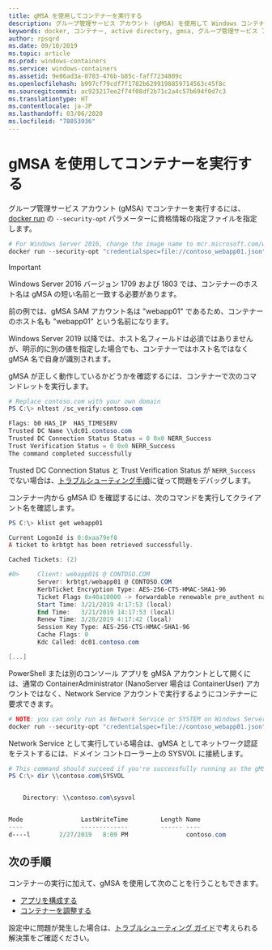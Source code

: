 ```yaml
---
title: gMSA を使用してコンテナーを実行する
description: グループ管理サービス アカウント (gMSA) を使用して Windows コンテナーを実行する方法。
keywords: docker, コンテナー, active directory, gmsa, グループ管理サービス アカウント, グループ管理サービス アカウント
author: rpsqrd
ms.date: 09/10/2019
ms.topic: article
ms.prod: windows-containers
ms.service: windows-containers
ms.assetid: 9e06ad3a-0783-476b-b85c-faff7234809c
ms.openlocfilehash: b997cf79cdf7f1782b6299198859714563c45f8c
ms.sourcegitcommit: ac923217ee2f74f08df2b71c2a4c57b694f0d7c3
ms.translationtype: HT
ms.contentlocale: ja-JP
ms.lasthandoff: 03/06/2020
ms.locfileid: "78853936"
---
```

# <a name="run-a-container-with-a-gmsa"></a>gMSA を使用してコンテナーを実行する

グループ管理サービス アカウント (gMSA) でコンテナーを実行するには、[docker run](https://docs.docker.com/engine/reference/run) の `--security-opt` パラメーターに資格情報の指定ファイルを指定します。

```powershell
# For Windows Server 2016, change the image name to mcr.microsoft.com/windows/servercore:ltsc2016
docker run --security-opt "credentialspec=file://contoso_webapp01.json" --hostname webapp01 -it mcr.microsoft.com/windows/servercore:ltsc2019 powershell
```

>[!IMPORTANT]
>Windows Server 2016 バージョン 1709 および 1803 では、コンテナーのホスト名は gMSA の短い名前と一致する必要があります。

前の例では、gMSA SAM アカウント名は "webapp01" であるため、コンテナーのホスト名も "webapp01" という名前になります。

Windows Server 2019 以降では、ホスト名フィールドは必須ではありませんが、明示的に別の値を指定した場合でも、コンテナーではホスト名ではなく gMSA 名で自身が識別されます。

gMSA が正しく動作しているかどうかを確認するには、コンテナーで次のコマンドレットを実行します。

```powershell
# Replace contoso.com with your own domain
PS C:\> nltest /sc_verify:contoso.com

Flags: b0 HAS_IP  HAS_TIMESERV
Trusted DC Name \\dc01.contoso.com
Trusted DC Connection Status Status = 0 0x0 NERR_Success
Trust Verification Status = 0 0x0 NERR_Success
The command completed successfully
```

Trusted DC Connection Status と Trust Verification Status が `NERR_Success` でない場合は、[トラブルシューティング手順](gmsa-troubleshooting.md#check-the-container)に従って問題をデバッグします。

コンテナー内から gMSA ID を確認するには、次のコマンドを実行してクライアント名を確認します。

```powershell
PS C:\> klist get webapp01

Current LogonId is 0:0xaa79ef8
A ticket to krbtgt has been retrieved successfully.

Cached Tickets: (2)

#0>     Client: webapp01$ @ CONTOSO.COM
        Server: krbtgt/webapp01 @ CONTOSO.COM
        KerbTicket Encryption Type: AES-256-CTS-HMAC-SHA1-96
        Ticket Flags 0x40a10000 -> forwardable renewable pre_authent name_canonicalize
        Start Time: 3/21/2019 4:17:53 (local)
        End Time:   3/21/2019 14:17:53 (local)
        Renew Time: 3/28/2019 4:17:42 (local)
        Session Key Type: AES-256-CTS-HMAC-SHA1-96
        Cache Flags: 0
        Kdc Called: dc01.contoso.com

[...]
```

PowerShell または別のコンソール アプリを gMSA アカウントとして開くには、通常の ContainerAdministrator (NanoServer 場合は ContainerUser) アカウントではなく、Network Service アカウントで実行するようにコンテナーに要求できます。

```powershell
# NOTE: you can only run as Network Service or SYSTEM on Windows Server 1709 and later
docker run --security-opt "credentialspec=file://contoso_webapp01.json" --hostname webapp01 --user "NT AUTHORITY\NETWORK SERVICE" -it mcr.microsoft.com/windows/servercore:ltsc2019 powershell
```

Network Service として実行している場合は、gMSA としてネットワーク認証をテストするには、ドメイン コントローラー上の SYSVOL に接続します。

```powershell
# This command should succeed if you're successfully running as the gMSA
PS C:\> dir \\contoso.com\SYSVOL


    Directory: \\contoso.com\sysvol


Mode                LastWriteTime         Length Name
----                -------------         ------ ----
d----l        2/27/2019   8:09 PM                contoso.com
```

## <a name="next-steps"></a>次の手順

コンテナーの実行に加えて、gMSA を使用して次のことを行うこともできます。

- [アプリを構成する](gmsa-configure-app.md)
- [コンテナーを調整する](gmsa-orchestrate-containers.md)

設定中に問題が発生した場合は、[トラブルシューティング ガイド](gmsa-troubleshooting.md)で考えられる解決策をご確認ください。
